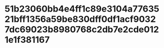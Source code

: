 # 51b23060bb4e4ff1c89e3104a7763521bff1356a59be830dff0df1acf90327dc69023b8980768c2db7e2cde0121e1f381167